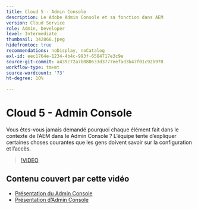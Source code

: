 ```yaml
---
title: Cloud 5 - Admin Console
description: Le Adobe Admin Console et sa fonction dans AEM
version: Cloud Service
role: Admin, Developer
level: Intermediate
thumbnail: 342866.jpeg
hidefromtoc: true
recommendations: noDisplay, noCatalog
exl-id: eec1764e-1234-4b4c-993f-6584717e3c9e
source-git-commit: a439c72a7b080633d3777eefad3b47f01c92b970
workflow-type: tm+mt
source-wordcount: '73'
ht-degree: 10%

---
```


# Cloud 5 - Admin Console

Vous êtes-vous jamais demandé pourquoi chaque élément fait dans le contexte de l’AEM dans le Admin Console ? L’équipe tente d’expliquer certaines choses courantes que les gens doivent savoir sur la configuration et l’accès.

>[!VIDEO](https://video.tv.adobe.com/v/342866?quality=12&learn=on)

## Contenu couvert par cette vidéo

+ [Présentation du Admin Console](https://experienceleague.adobe.com/docs/experience-manager-cloud-service/content/onboarding/onboarding-concepts/admin-console.html)
+ [Présentation d’Admin Console](https://helpx.adobe.com/fr/enterprise/using/admin-console.html)
